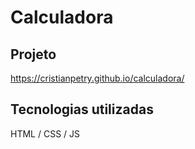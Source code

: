 # Calculadora
## Projeto
https://cristianpetry.github.io/calculadora/


## Tecnologias utilizadas

HTML / CSS / JS
